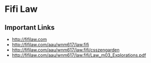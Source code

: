 # Fifi Law

## Important Links

- http://fifilaw.com
- http://fifilaw.com/aau/wnm617/law.fifi
- http://fifilaw.com/aau/wnm617/law.fifi/csszengarden
- http://fifilaw.com/aau/wnm617/law.fifi/Law_m03_Explorations.pdf

 